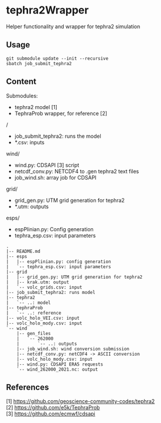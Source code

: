 # tephra2Wrapper
Helper functionality and wrapper for tephra2 simulation

## Usage
```
git submodule update --init --recursive
sbatch job_submit_tephra2
```

## Content

Submodules:
- tephra2 model [1]
- TephraProb wrapper, for reference [2]

/
- job_submit_tephra2: runs the model
- *.csv: inputs

wind/
- wind.py: CDSAPI [3] script
- netcdf_conv.py: NETCDF4 to .gen tephra2 text files
- job_wind.sh: array job for CDSAPI

grid/
- grid_gen.py: UTM grid generation for tephra2
- *.utm: outputs

esps/
- espPlinian.py: Config generation
- tephra_esp.csv: input parameters

```
.  
|-- README.md  
|-- esps  
|   |-- espPlinian.py: config generation  
|   `-- tephra_esp.csv: input parameters  
|-- grid  
|   |-- grid_gen.py: UTM grid generation for tephra2  
|   |-- krak.utm: output  
|   `-- volc_grids.csv: input  
|-- job_submit_tephra2: runs model  
|-- tephra2  
|   `-- ..: model  
|-- tephraProb  
|   `-- ..: reference  
|-- volc_holo_VEI.csv: input  
|-- volc_holo_mody.csv: input  
`-- wind  
    |-- gen_files  
    |   `-- 262000  
    |       `-- ..: outputs  
    |-- job_wind.sh: wind conversion submission  
    |-- netcdf_conv.py: netCDF4 -> ASCII conversion  
    |-- volc_holo_mody.csv: input  
    |-- wind.py: CDSAPI ERA5 requests  
    `-- wind_262000_2021.nc: output  
```

## References

[1] https://github.com/geoscience-community-codes/tephra2  
[2] https://github.com/e5k/TephraProb  
[3] https://github.com/ecmwf/cdsapi  
